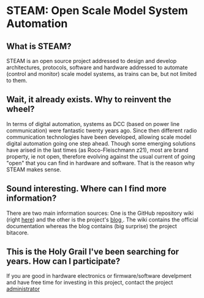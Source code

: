 # STEAM: Open Scale Model System Automation

## What is STEAM?
STEAM is an open source project addressed to design and develop architectures, protocols, software and hardware addressed to automate (control and monitor) scale model systems, as trains can be, but not limited to them.

## Wait, it already exists. Why to reinvent the wheel?
In terms of digital automation, systems as DCC (based on power line communication) were fantastic twenty years ago. Since then different radio communication technologies have been developed, allowing scale model digital automation going one step ahead. Though some emerging solutions have arised in the last times (as Roco-Fleischmann z21), most are brand property, ie not open, therefore evolving against the usual current of going "open" that you can find in hardware and software. That is the reason why STEAM makes sense.

## Sound interesting. Where can I find more information?
There are two main information sources: One is the GitHub repository wiki (right [here](https://github.com/SteamProjectAdmin/SteamProject/wiki)) and the other is the project's [blog ](https://steam-project.blogspot.com/). The wiki contains the official documentation whereas the blog contains (big surprise) the project bitacore.

## This is the Holy Grail I've been searching for years. How can I participate?
If you are good in hardware electronics or firmware/software develpment and have free time for investing in this project, contact the project [administrator](mailto:)
